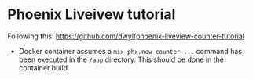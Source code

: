 # Phoenix Liveivew tutorial

Following this: https://github.com/dwyl/phoenix-liveview-counter-tutorial

* Docker container assumes a `mix phx.new counter ...` command has been executed in the `/app` directory. This should be done in the container build
